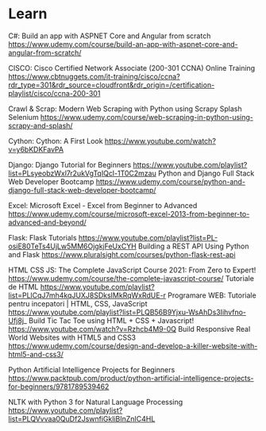 # Learn

C#:
Build an app with ASPNET Core and Angular from scratch	
https://www.udemy.com/course/build-an-app-with-aspnet-core-and-angular-from-scratch/

CISCO:
Cisco Certified Network Associate (200-301 CCNA) Online Training
https://www.cbtnuggets.com/it-training/cisco/ccna?rdr_type=301&rdr_source=cloudfront&rdr_origin=/certification-playlist/cisco/ccna-200-301

Crawl & Scrap:
Modern Web Scraping with Python using Scrapy Splash Selenium
https://www.udemy.com/course/web-scraping-in-python-using-scrapy-and-splash/

Cython:
Cython: A First Look
https://www.youtube.com/watch?v=y6bKDKFavPA

Django:
Django Tutorial for Beginners
https://www.youtube.com/playlist?list=PLsyeobzWxl7r2ukVgTqIQcl-1T0C2mzau
Python and Django Full Stack Web Developer Bootcamp
https://www.udemy.com/course/python-and-django-full-stack-web-developer-bootcamp/

Excel:
Microsoft Excel - Excel from Beginner to Advanced
https://www.udemy.com/course/microsoft-excel-2013-from-beginner-to-advanced-and-beyond/

Flask:
Flask Tutorials
https://www.youtube.com/playlist?list=PL-osiE80TeTs4UjLw5MM6OjgkjFeUxCYH
Building a REST API Using Python and Flask
https://www.pluralsight.com/courses/python-flask-rest-api

HTML CSS JS:
The Complete JavaScript Course 2021: From Zero to Expert!
https://www.udemy.com/course/the-complete-javascript-course/
Tutoriale de HTML
https://www.youtube.com/playlist?list=PLlCqJ7mh4kqJUXJ8SDksIMkRqWxRdUE-r
Programare WEB: Tutoriale pentru incepatori | HTML, CSS, JavaScript
https://www.youtube.com/playlist?list=PLQB56B9Yjxu-WsAhDs3Iihvfno-Ufj8j_
Build Tic Tac Toe using HTML + CSS + Javascript!
https://www.youtube.com/watch?v=Rzhcb4M9-0Q
Build Responsive Real World Websites with HTML5 and CSS3
https://www.udemy.com/course/design-and-develop-a-killer-website-with-html5-and-css3/

Python Artificial Intelligence Projects for Beginners
https://www.packtpub.com/product/python-artificial-intelligence-projects-for-beginners/9781789539462

NLTK with Python 3 for Natural Language Processing
https://www.youtube.com/playlist?list=PLQVvvaa0QuDf2JswnfiGkliBInZnIC4HL